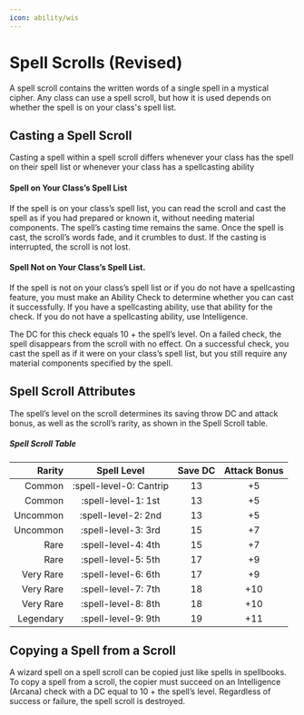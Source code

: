 ```yaml
---
icon: ability/wis
---
```


# Spell Scrolls (Revised)

A spell scroll contains the written words of a single spell in a mystical cipher. Any class can use a spell scroll, but how it is used depends on whether the spell is on your class's spell list.

## Casting a Spell Scroll

Casting a spell within a spell scroll differs whenever your class has the spell on their spell list or whenever your class has a spellcasting ability

#### Spell on Your Class’s Spell List

If the spell is on your class’s spell list, you can read the scroll and cast the spell as if you had prepared or known it, without needing material components. The spell’s casting time remains the same. Once the spell is cast, the scroll’s words fade, and it crumbles to dust. If the casting is interrupted, the scroll is not lost.

#### Spell Not on Your Class’s Spell List.

If the spell is not on your class’s spell list or if you do not have a spellcasting feature, you must make an Ability Check to determine whether you can cast it successfully. If you have a spellcasting ability, use that ability for the check. If you do not have a spellcasting ability, use Intelligence. 

The DC for this check equals 10 + the spell’s level. On a failed check, the spell disappears from the scroll with no effect. On a successful check, you cast the spell as if it were on your class’s spell list, but you still require any material components specified by the spell.

## Spell Scroll Attributes

The spell’s level on the scroll determines its saving throw DC and attack bonus, as well as the scroll’s rarity, as shown in the Spell Scroll table.

##### Spell Scroll Table

| Rarity | Spell Level | Save DC | Attack Bonus |
|--:|:-:|:-:|:-:|
| Common | :spell-level-0: Cantrip | 13 | +5 |
| Common | :spell-level-1: 1st | 13 | +5 |
| Uncommon | :spell-level-2: 2nd | 13 | +5 |
| Uncommon | :spell-level-3: 3rd | 15 | +7 |
| Rare | :spell-level-4: 4th | 15 | +7 |
| Rare | :spell-level-5: 5th | 17 | +9 |
| Very Rare | :spell-level-6: 6th | 17 | +9 |
| Very Rare | :spell-level-7: 7th | 18 | +10 |
| Very Rare | :spell-level-8: 8th | 18 | +10 |
| Legendary | :spell-level-9: 9th | 19 | +11 |

## Copying a Spell from a Scroll

A wizard spell on a spell scroll can be copied just like spells in spellbooks. To copy a spell from a scroll, the copier must succeed on an Intelligence (Arcana) check with a DC equal to 10 + the spell’s level. Regardless of success or failure, the spell scroll is destroyed.